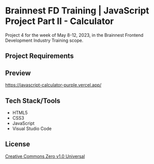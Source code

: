 # Brainnest FD Training | JavaScript Project Part II - Calculator

Project 4 for the week of May 8-12, 2023, in the Brainnest Frontend Development Industry Training scope.

## Project Requirements

## Preview
https://javascript-calculator-purple.vercel.app/

## Tech Stack/Tools

* HTML5
* CSS3
* JavaScript
* Visual Studio Code

## License
[Creative Commons Zero v1.0 Universal](https://choosealicense.com/licenses/cc0-1.0/)
